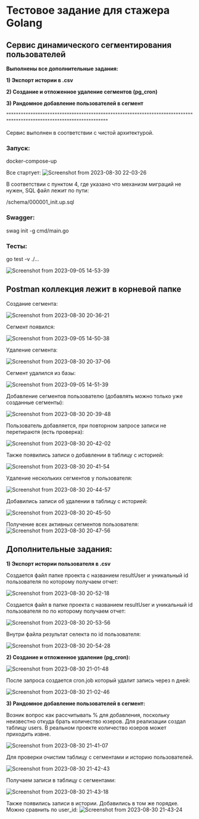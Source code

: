 # Тестовое задание для стажера Golang
## Сервис динамического сегментирования пользователей

**Выполнены все дополнительные задания:**

**1) Экспорт истории в .csv**

**2) Создание и отложенное удаление сегментов (pg_cron)**

**3) Рандомное добавление пользователей в сегмент**

"""""""""""""""""""""""""""""""""""""""""""""""""""""""""""""""""""""""""""""""""""""""""""""""""""""""""""""""""""""""

Сервис выполнен в соответствии с чистой архитектурой.

### Запуск:

docker-compose-up

Все стартует:
![Screenshot from 2023-08-30 22-03-26](https://github.com/LittleMikle/avito_tech_2023/assets/101155101/b2362a59-9082-44c7-a2a9-994d7b2b2140)


В соответствии с пунктом 4, где указано что механизм миграций не нужен, SQL файл лежит по пути:

/schema/000001_init.up.sql

### Swagger:

swag init -g cmd/main.go

### Тесты:

go test -v ./...

![Screenshot from 2023-09-05 14-53-39](https://github.com/LittleMikle/avito_tech_2023/assets/101155101/41e99600-fb8b-4e1b-a7fc-9162e5e6431d)


## Postman коллекция лежит в корневой папке

Создание сегмента:

![Screenshot from 2023-08-30 20-36-21](https://github.com/LittleMikle/avito_tech_2023/assets/101155101/4f41c79b-8cff-4a3e-ad3a-1410f5939de6)

Сегмент появился:

![Screenshot from 2023-09-05 14-50-38](https://github.com/LittleMikle/avito_tech_2023/assets/101155101/f5ff8f1f-530e-4ba6-ab2c-027baa9282ac)


Удаление сегмента:

![Screenshot from 2023-08-30 20-37-06](https://github.com/LittleMikle/avito_tech_2023/assets/101155101/3e10ae95-8824-40a7-bd7f-ce86991043cb)

Сегмент удалился из базы:

![Screenshot from 2023-09-05 14-51-39](https://github.com/LittleMikle/avito_tech_2023/assets/101155101/84fcf958-afa6-442c-8ebb-c0948fb8bb0a)


Добавление сегментов пользователю (добавлять можно только уже созданные сегменты):

![Screenshot from 2023-08-30 20-39-48](https://github.com/LittleMikle/avito_tech_2023/assets/101155101/0482363c-2f47-4f4a-8cc9-4dad83fdf58a)

Пользователь добавляется, при повторном запросе записи не перетираютя (есть проверка):

![Screenshot from 2023-08-30 20-42-02](https://github.com/LittleMikle/avito_tech_2023/assets/101155101/5417c108-ae5e-4133-9d63-b0e60e0dd30d)



Также появились записи о добавлении в таблицу с историей:

![Screenshot from 2023-08-30 20-41-54](https://github.com/LittleMikle/avito_tech_2023/assets/101155101/b7fa3b44-b1b0-4c33-984e-361895734426)



Удаление нескольких сегментов у пользователя:

![Screenshot from 2023-08-30 20-44-57](https://github.com/LittleMikle/avito_tech_2023/assets/101155101/8bdfb77c-ef87-4ce5-b6ae-f535d48e4306)


Добавились записи об удалении в таблицу с историей:

![Screenshot from 2023-08-30 20-45-50](https://github.com/LittleMikle/avito_tech_2023/assets/101155101/793ebbe1-4a36-43b6-a456-b59d327a336a)


Получение всех активных сегментов пользователя:
![Screenshot from 2023-08-30 20-47-56](https://github.com/LittleMikle/avito_tech_2023/assets/101155101/df446dcf-cab3-4452-be13-19b108b972d4)


## Дополнительные задания:

**1) Экспорт истории пользователя в .csv**

Создается файл папке проекта с названием resultUser и уникальный id пользователя по которому получаем отчет:

![Screenshot from 2023-08-30 20-52-18](https://github.com/LittleMikle/avito_tech_2023/assets/101155101/8a259ec3-f471-4831-87f4-9a5e8995d73f)

Создается файл в папке проекта с названием resultUser и уникальный id пользователя по по которому получаем отчет:

![Screenshot from 2023-08-30 20-53-56](https://github.com/LittleMikle/avito_tech_2023/assets/101155101/6769c522-58c0-41a9-b2b5-292addf7dfe4)

Внутри файла результат селекта по id пользователя:  

![Screenshot from 2023-08-30 20-54-28](https://github.com/LittleMikle/avito_tech_2023/assets/101155101/76cbbd1b-0af4-4136-85ac-40b623a229ec)


**2) Создание и отложенное удаление (pg_cron):**

![Screenshot from 2023-08-30 21-01-48](https://github.com/LittleMikle/avito_tech_2023/assets/101155101/3940c8d0-a3dc-4a33-8b64-63203186072a)


После запроса создается cron.job который удалит запись через n дней:

![Screenshot from 2023-08-30 21-02-46](https://github.com/LittleMikle/avito_tech_2023/assets/101155101/18fcad03-dfe2-45b8-bd26-38f229ca4b6a)


**3) Рандомное добавление пользователей в сегмент:**

Возник вопрос как рассчитывать % для добавления, поскольку неизвестно откуда брать количество юзеров. Для реализации создал таблицу users. В реальном проекте количество юзеров может приходить извне. 

![Screenshot from 2023-08-30 21-41-07](https://github.com/LittleMikle/avito_tech_2023/assets/101155101/2b5aa574-a2bb-42e8-9aec-9a9be4bca4a0)


Для проверки очистим таблицу с сегментами и историю пользователей.

![Screenshot from 2023-08-30 21-42-43](https://github.com/LittleMikle/avito_tech_2023/assets/101155101/7865b0ce-3e38-49ee-8c08-f93715a135e6)


Получаем записи в таблицу с сегментами:

![Screenshot from 2023-08-30 21-43-18](https://github.com/LittleMikle/avito_tech_2023/assets/101155101/300ae8a7-9a8f-4552-b95c-347b08ade8d0)


Также появились записи в истории. Добавились в том же порядке. Можно сравнить по user_id: 
![Screenshot from 2023-08-30 21-43-24](https://github.com/LittleMikle/avito_tech_2023/assets/101155101/e79f9557-2d86-4b63-9a55-b70fe908593d)




